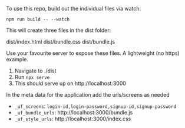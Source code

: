 To use this repo, build out the individual files via watch:

`npm run build -- --watch`

This will create three files in the dist folder:

dist/index.html
dist/bundle.css
dist/bundle.js

Use your favourite server to expose these files. A lightweight (no https) example.

1. Navigate to ./dist
2. Run `npx serve`
3. This should serve up on http://localhost:3000

In the meta data for the application add the urls/screens as needed

- `_uf_screens`: `login-id,login-password,signup-id,signup-password`
- `_uf_bundle_urls`: http://localhost:3000/bundle.js
- `_uf_style_urls`: http://localhost:3000/index.css
